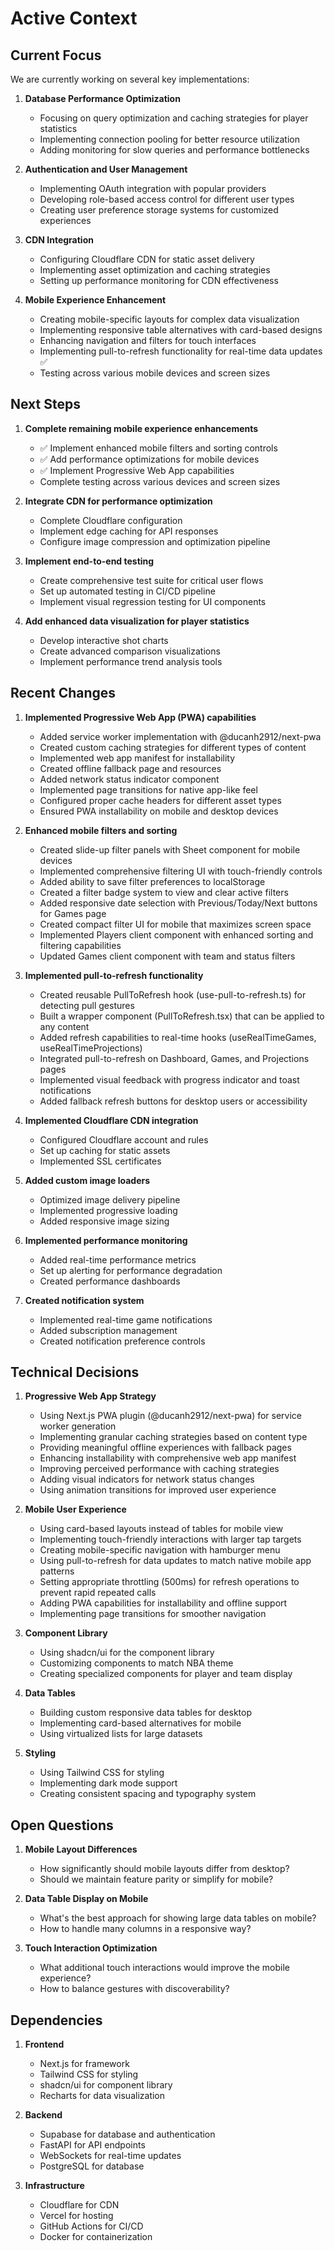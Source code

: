 # Active Context

## Current Focus

We are currently working on several key implementations:

1. **Database Performance Optimization**
   - Focusing on query optimization and caching strategies for player statistics
   - Implementing connection pooling for better resource utilization
   - Adding monitoring for slow queries and performance bottlenecks

2. **Authentication and User Management**
   - Implementing OAuth integration with popular providers
   - Developing role-based access control for different user types
   - Creating user preference storage systems for customized experiences

3. **CDN Integration**
   - Configuring Cloudflare CDN for static asset delivery
   - Implementing asset optimization and caching strategies
   - Setting up performance monitoring for CDN effectiveness

4. **Mobile Experience Enhancement**
   - Creating mobile-specific layouts for complex data visualization
   - Implementing responsive table alternatives with card-based designs
   - Enhancing navigation and filters for touch interfaces
   - Implementing pull-to-refresh functionality for real-time data updates ✅
   - Testing across various mobile devices and screen sizes

## Next Steps

1. **Complete remaining mobile experience enhancements**
   - ✅ Implement enhanced mobile filters and sorting controls
   - ✅ Add performance optimizations for mobile devices
   - ✅ Implement Progressive Web App capabilities
   - Complete testing across various devices and screen sizes

2. **Integrate CDN for performance optimization**
   - Complete Cloudflare configuration
   - Implement edge caching for API responses
   - Configure image compression and optimization pipeline

3. **Implement end-to-end testing**
   - Create comprehensive test suite for critical user flows
   - Set up automated testing in CI/CD pipeline
   - Implement visual regression testing for UI components

4. **Add enhanced data visualization for player statistics**
   - Develop interactive shot charts
   - Create advanced comparison visualizations
   - Implement performance trend analysis tools

## Recent Changes

1. **Implemented Progressive Web App (PWA) capabilities**
   - Added service worker implementation with @ducanh2912/next-pwa
   - Created custom caching strategies for different types of content
   - Implemented web app manifest for installability
   - Created offline fallback page and resources
   - Added network status indicator component
   - Implemented page transitions for native app-like feel
   - Configured proper cache headers for different asset types
   - Ensured PWA installability on mobile and desktop devices

2. **Enhanced mobile filters and sorting**
   - Created slide-up filter panels with Sheet component for mobile devices
   - Implemented comprehensive filtering UI with touch-friendly controls
   - Added ability to save filter preferences to localStorage
   - Created a filter badge system to view and clear active filters
   - Added responsive date selection with Previous/Today/Next buttons for Games page
   - Created compact filter UI for mobile that maximizes screen space
   - Implemented Players client component with enhanced sorting and filtering capabilities
   - Updated Games client component with team and status filters

3. **Implemented pull-to-refresh functionality**
   - Created reusable PullToRefresh hook (use-pull-to-refresh.ts) for detecting pull gestures
   - Built a wrapper component (PullToRefresh.tsx) that can be applied to any content
   - Added refresh capabilities to real-time hooks (useRealTimeGames, useRealTimeProjections)
   - Integrated pull-to-refresh on Dashboard, Games, and Projections pages
   - Implemented visual feedback with progress indicator and toast notifications
   - Added fallback refresh buttons for desktop users or accessibility

4. **Implemented Cloudflare CDN integration**
   - Configured Cloudflare account and rules
   - Set up caching for static assets
   - Implemented SSL certificates

5. **Added custom image loaders**
   - Optimized image delivery pipeline
   - Implemented progressive loading
   - Added responsive image sizing

6. **Implemented performance monitoring**
   - Added real-time performance metrics
   - Set up alerting for performance degradation
   - Created performance dashboards

7. **Created notification system**
   - Implemented real-time game notifications
   - Added subscription management
   - Created notification preference controls

## Technical Decisions

1. **Progressive Web App Strategy**
   - Using Next.js PWA plugin (@ducanh2912/next-pwa) for service worker generation
   - Implementing granular caching strategies based on content type
   - Providing meaningful offline experiences with fallback pages
   - Enhancing installability with comprehensive web app manifest
   - Improving perceived performance with caching strategies
   - Adding visual indicators for network status changes
   - Using animation transitions for improved user experience

2. **Mobile User Experience**
   - Using card-based layouts instead of tables for mobile view
   - Implementing touch-friendly interactions with larger tap targets
   - Creating mobile-specific navigation with hamburger menu
   - Using pull-to-refresh for data updates to match native mobile app patterns
   - Setting appropriate throttling (500ms) for refresh operations to prevent rapid repeated calls
   - Adding PWA capabilities for installability and offline support
   - Implementing page transitions for smoother navigation

3. **Component Library**
   - Using shadcn/ui for the component library
   - Customizing components to match NBA theme
   - Creating specialized components for player and team display

4. **Data Tables**
   - Building custom responsive data tables for desktop
   - Implementing card-based alternatives for mobile
   - Using virtualized lists for large datasets

5. **Styling**
   - Using Tailwind CSS for styling
   - Implementing dark mode support
   - Creating consistent spacing and typography system

## Open Questions

1. **Mobile Layout Differences**
   - How significantly should mobile layouts differ from desktop?
   - Should we maintain feature parity or simplify for mobile?

2. **Data Table Display on Mobile**
   - What's the best approach for showing large data tables on mobile?
   - How to handle many columns in a responsive way?

3. **Touch Interaction Optimization**
   - What additional touch interactions would improve the mobile experience?
   - How to balance gestures with discoverability?

## Dependencies

1. **Frontend**
   - Next.js for framework
   - Tailwind CSS for styling
   - shadcn/ui for component library
   - Recharts for data visualization

2. **Backend**
   - Supabase for database and authentication
   - FastAPI for API endpoints
   - WebSockets for real-time updates
   - PostgreSQL for database

3. **Infrastructure**
   - Cloudflare for CDN
   - Vercel for hosting
   - GitHub Actions for CI/CD
   - Docker for containerization 